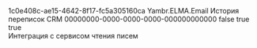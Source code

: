 ﻿<?xml version="1.0" encoding="utf-8"?>
<AssemblyInfo xmlns:xsi="http://www.w3.org/2001/XMLSchema-instance" xmlns:xsd="http://www.w3.org/2001/XMLSchema">
  <Uid>1c0e408c-ae15-4642-8f17-fc5a305160ca</Uid>
  <Name>Yambr.ELMA.Email</Name>
  <DisplayName>История переписок CRM</DisplayName>
  <ModuleUid>00000000-0000-0000-0000-000000000000</ModuleUid>
  <IsComVisible>false</IsComVisible>
  <IsComponentAssembly>true</IsComponentAssembly>
  <IsModelAssembly>true</IsModelAssembly>
  <Summary>Интеграция с сервисом чтения писем</Summary>
</AssemblyInfo>